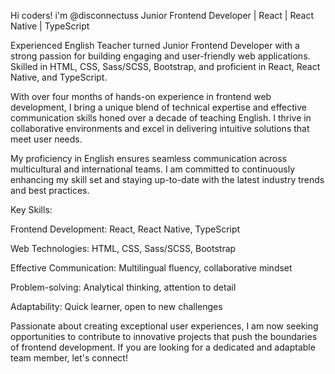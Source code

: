 Hi coders! i'm @disconnectuss
Junior Frontend Developer | React | React Native | TypeScript

Experienced English Teacher turned Junior Frontend Developer with a strong passion for building engaging and user-friendly web applications. Skilled in HTML, CSS, Sass/SCSS, Bootstrap, and proficient in React, React Native, and TypeScript.

With over four months of hands-on experience in frontend web development, I bring a unique blend of technical expertise and effective communication skills honed over a decade of teaching English. I thrive in collaborative environments and excel in delivering intuitive solutions that meet user needs.

My proficiency in English ensures seamless communication across multicultural and international teams. I am committed to continuously enhancing my skill set and staying up-to-date with the latest industry trends and best practices.

Key Skills:

Frontend Development: React, React Native, TypeScript

Web Technologies: HTML, CSS, Sass/SCSS, Bootstrap

Effective Communication: Multilingual fluency, collaborative mindset

Problem-solving: Analytical thinking, attention to detail

Adaptability: Quick learner, open to new challenges

Passionate about creating exceptional user experiences, I am now seeking opportunities to contribute to innovative projects that push the boundaries of frontend development. If you are looking for a dedicated and adaptable team member, let's connect!

